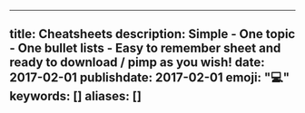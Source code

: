 ---
title: Cheatsheets
description: Simple - One topic - One bullet lists - Easy to remember sheet and ready to download / pimp as you wish!
date: 2017-02-01
publishdate: 2017-02-01
emoji: ":computer:"
keywords: []
aliases: []
----